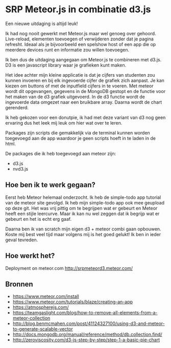# SRP Meteor.js in combinatie d3.js

Een nieuwe uitdaging is altijd leuk!

Ik had nog nooit gewerkt met Meteor.js maar wel genoeg over gehoord.
Live-reload, elementen toevoegen of verwijderen zonder dat je pagina refresht. Ideaal als je bijvoorbeeld een spelshow host of een app  die op meerdere devices runt en informatie zou willen toevoegen.

Ik ben dus de uitdaging aangegaan om Meteor.js te combineren met d3.js. D3 is een javascript library waar je grafieken kunt maken.

Het idee achter mijn kleine applicatie is dat je cijfers van studenten zou kunnen invoeren en bij elk ingevoerde cijfer de grafiek zich aanpast. Je kan kiezen om buttons of met de inputfield cijfers in te voeren. Met meteor wordt dit opgevangen, gegevens in de MongoDB gestopt en de functie voor het maken van de d3 grafiek uitgevoerd. 
In de d3 functie wordt de ingevoerde data omgezet naar een bruikbare array. Daarna wordt de chart gerenderd. 

Ik heb gekozen voor een donutpie, ik had met deze variant van d3 nog geen ervaring dus het leek mij leuk om hier wat over te leren.

Packages zijn scripts die gemakkelijk via de terminal kunnen worden toegevoegd aan de app waardoor je geen scripts hoeft in te laden in de html.

De packages die ik heb toegevoegd aan meteor zijn:
- d3.js
- nvd3.js

## Hoe ben ik te werk gegaan?
Eerst heb Meteor helemaal onderzocht.
Ik heb de simple-todo app tutorial van de meteor site gevolgd.
Ik heb mijn simple-todo app ook mee geupload op deze git. Het was vrij pittig om te begrijpen wat er gebeurt en Meteor heeft een stijle leercurve. Maar ik kan nu wel zeggen dat ik begrijp wat er gebeurt en het is echt erg gaaf.

Daarna ben ik van scratch mijn eigen d3 + meteor combi gaan opbouwen. Koste mij best veel tijd maar volgens mij is het goed gelukt!
Ik ben in ieder geval tevreden.

## Hoe werkt het?


Deployment on meteor.com
http://srpmeteord3.meteor.com/

## Bronnen
- https://www.meteor.com/install
- https://www.meteor.com/tutorials/blaze/creating-an-app
- https://atmospherejs.com/
- https://teamgaslight.com/blog/how-to-remove-all-elements-from-a-meteor-collection
- http://blog.benmcmahen.com/post/41124327100/using-d3-and-meteor-to-generate-scalable-vector
- http://docs.mongodb.org/manual/reference/method/db.collection.find/
- http://zeroviscosity.com/d3-js-step-by-step/step-1-a-basic-pie-chart
